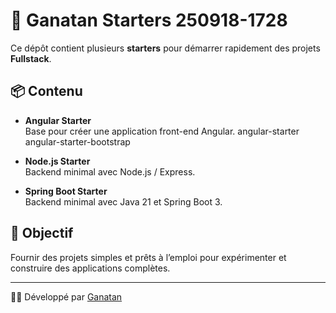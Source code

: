 # 🚀 Ganatan Starters 250918-1728

Ce dépôt contient plusieurs **starters** pour démarrer rapidement des projets **Fullstack**.

## 📦 Contenu

- **Angular Starter**  
  Base pour créer une application front-end Angular.
  angular-starter
  angular-starter-bootstrap

- **Node.js Starter**  
  Backend minimal avec Node.js / Express.

- **Spring Boot Starter**  
  Backend minimal avec Java 21 et Spring Boot 3.

## 🎯 Objectif
Fournir des projets simples et prêts à l’emploi pour expérimenter et construire des applications complètes.

---
👨‍💻 Développé par [Ganatan](https://www.ganatan.com)
